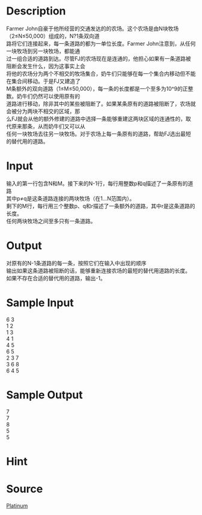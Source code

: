 
# Description

<div class="content"><div>Farmer John自豪于他所经营的交通发达的的农场。这个农场是由N块牧场（2≤N≤50,000）组成的，N?1条双向道</div>
<div>路将它们连接起来，每一条道路的都为一单位长度。Farmer John注意到，从任何一块牧场到另一块牧场，都能通</div>
<div>过一组合适的道路到达。尽管FJ的农场现在是连通的，他担心如果有一条道路被阻断会发生什么，因为这事实上会</div>
<div>将他的农场分为两个不相交的牧场集合，奶牛们只能够在每一个集合内移动但不能在集合间移动。于是FJ又建造了</div>
<div>M条额外的双向道路（1≤M≤50,000），每一条的长度都是一个至多为10^9的正整数。奶牛们仍然可以使用原有的</div>
<div>道路进行移动，除非其中的某些被阻断了。如果某条原有的道路被阻断了，农场就会被分为两块不相交的区域，那</div>
<div>么FJ就会从他的额外修建的道路中选择一条能够重建这两块区域的连通性的，取代原来那条，从而奶牛们又可以从</div>
<div>任何一块牧场去往另一块牧场。对于农场上每一条原有的道路，帮助FJ选出最短的替代用的道路。</div></div>

# Input

<div class="content"><div>输入的第一行包含N和M。接下来的N-1行，每行用整数p和q描述了一条原有的道路</div>
<div>其中p≠q是这条道路连接的两块牧场（在1…N范围内）。</div>
<div>剩下的M行，每行用三个整数p、q和r描述了一条额外的道路，其中r是这条道路的长度。</div>
<div>任何两块牧场之间至多只有一条道路。</div></div>

# Output

<div class="content"><div>对原有的N-1条道路的每一条，按照它们在输入中出现的顺序</div>
<div>输出如果这条道路被阻断的话，能够重新连接农场的最短的替代用道路的长度。</div>
<div>如果不存在合适的替代用的道路，输出-1。</div></div>

# Sample Input

<div class="content"><span class="sampledata">6 3<br/>
1 2<br/>
1 3<br/>
4 1<br/>
4 5<br/>
6 5<br/>
2 3 7<br/>
3 6 8<br/>
6 4 5</span></div>

# Sample Output

<div class="content"><span class="sampledata">7<br/>
7<br/>
8<br/>
5<br/>
5</span></div>

# Hint

<div class="content"><p></p></div>

# Source

<div class="content"><p><a href="problemset.php?search=Platinum">Platinum</a></p></div>

